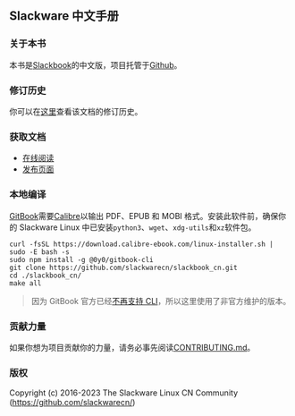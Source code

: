 ## Slackware 中文手册

### 关于本书

本书是[Slackbook][id_slackbook]的中文版，项目托管于[Github][id_github]。

### 修订历史

你可以在[这里][id_changes]查看该文档的修订历史。

### 获取文档

- [在线阅读][id_online]
- [发布页面][id_releases]

### 本地编译

[GitBook][id_gitbook]需要[Calibre][id_calibre]以输出 PDF、EPUB 和 MOBI 格式。安装此软件前，确保你的 Slackware Linux 中已安装`python3`、`wget`、`xdg-utils`和`xz`软件包。

```shell
curl -fsSL https://download.calibre-ebook.com/linux-installer.sh | sudo -E bash -s
sudo npm install -g @0y0/gitbook-cli
git clone https://github.com/slackwarecn/slackbook_cn.git
cd ./slackbook_cn/
make all
```

> 因为 GitBook 官方已经[不再支持 CLI][id_gitbook_deprecation]，所以这里使用了非官方维护的版本。

### 贡献力量

如果你想为项目贡献你的力量，请务必事先阅读[CONTRIBUTING.md](CONTRIBUTING.md)。

[id_github]: https://github.com/slackwarecn/slackbook_cn "访问项目主页"
[id_slackbook]: http://slackbook.org "访问The Revised Slackware Book Project主页"
[id_changes]: https://github.com/slackwarecn/slackbook_cn/blob/master/CHANGES.md "查看修订历史"
[id_online]: https://slackwarecn.gitbook.io/slackbook_cn "阅读在线版本"
[id_releases]: https://github.com/slackwarecn/slackbook_cn/releases "查看已发布文档"
[id_gitbook]: https://github.com/GitbookIO/gitbook "Gitbook项目主页"
[id_gitbook_deprecation]: https://github.com/GitbookIO/gitbook#%EF%B8%8F-deprecation-warning "查看GitBook官方不再支持CLI公告"
[id_calibre]: https://github.com/kovidgoyal/calibre/releases "点此获取Calibre"

### 版权

Copyright (c) 2016-2023 The Slackware Linux CN Community (https://github.com/slackwarecn/)
